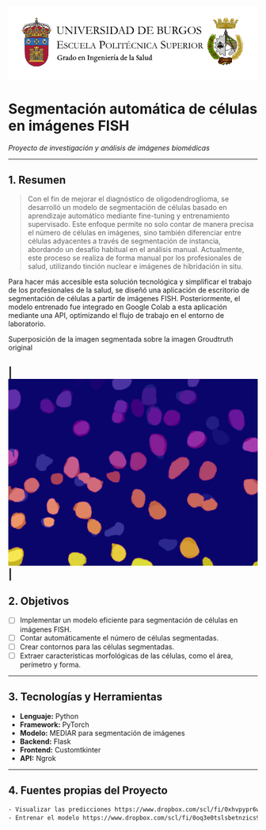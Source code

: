 ![Banner](https://github.com/flooki10/TFG/blob/main/banner.png)


# Segmentación automática de células en imágenes FISH
_Proyecto de investigación y análisis de imágenes biomédicas_

---

## 1. **Resumen**
> Con el fin de mejorar el diagnóstico de oligodendroglioma, se desarrolló un modelo de segmentación de células basado en aprendizaje automático mediante fine-tuning y entrenamiento supervisado. Este enfoque permite no solo contar de manera precisa el número de células en imágenes, sino también diferenciar entre células adyacentes a través de segmentación de instancia, abordando un desafío habitual en el análisis manual. Actualmente, este proceso se realiza de forma manual por los profesionales de salud, utilizando tinción nuclear e imágenes de hibridación in situ.

Para hacer más accesible esta solución tecnológica y simplificar el trabajo de los profesionales de la salud, se diseñó una aplicación de escritorio de segmentación de células a partir de imágenes FISH. Posteriormente, el modelo entrenado fue integrado en Google Colab a esta aplicación mediante una API, optimizando el flujo de trabajo en el entorno de laboratorio.

Superposición de la imagen segmentada sobre la imagen Groudtruth original

| ![Alt img](https://github.com/flooki10/TFG/blob/main/superposition.png) | 
---

## 2. **Objetivos**
- [ ] Implementar un modelo eficiente para segmentación de células en imágenes FISH.
- [ ] Contar automáticamente el número de células segmentadas.
- [ ] Crear contornos para las células segmentadas.
- [ ] Extraer características morfológicas de las células, como el área, perímetro y forma.

---

## 3. **Tecnologías y Herramientas**
- **Lenguaje:** Python
- **Framework:** PyTorch
- **Modelo:** MEDIAR para segmentación de imágenes
- **Backend:** Flask
- **Frontend:** Customtkinter
- **API:** Ngrok

---

## 4. **Fuentes propias del Proyecto**
```bash
- Visualizar las predicciones https://www.dropbox.com/scl/fi/0xhvpypr6w5d8hs7bf1g4/ejecucion_local.zip?rlkey=4m09gpca0suau43j90uaq8iqd&st=uq5mgke2&dl=0
- Entrenar el modelo https://www.dropbox.com/scl/fi/0oq3e0tslsbetnzics9lg/MEDIAR.zip?rlkey=jp0avsefnlopj8jqy7kzhdw4s&st=pt2av0cm&dl=0
